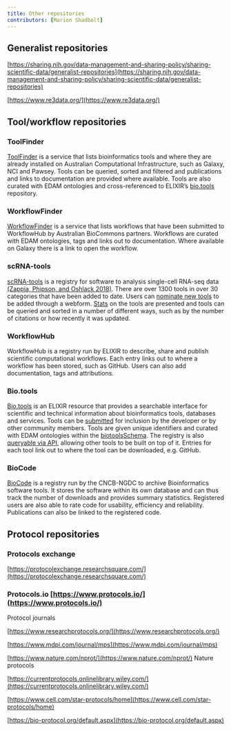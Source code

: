 ```yaml
---
title: Other repositories
contributors: [Marion Shadbolt]
---
```


## Generalist repositories

[https://sharing.nih.gov/data-management-and-sharing-policy/sharing-scientific-data/generalist-repositories](https://sharing.nih.gov/data-management-and-sharing-policy/sharing-scientific-data/generalist-repositories)

[https://www.re3data.org/](https://www.re3data.org/)

## Tool/workflow repositories


### ToolFinder

[ToolFinder](https://australianbiocommons.github.io/2_tools.html) is a service that lists bioinformatics tools and where they are already installed on Australian Computational Infrastructure, such as Galaxy, NCI and Pawsey. Tools can be queried, sorted and filtered and publications and links to documentation are provided where available. Tools are also curated with EDAM ontologies and cross-referenced to ELIXIR’s [bio.tools](https://bio.tools/) repository.


### WorkflowFinder

[WorkflowFinder](https://australianbiocommons.github.io/2_1_workflows.html) is a service that lists workflows that have been submitted to WorkflowHub by Australian BioCommons partners. Workflows are curated with EDAM ontologies, tags and links out to documentation. Where available on Galaxy there is a link to open the workflow.


### scRNA-tools

[scRNA-tools](https://www.scrna-tools.org/) is a registry for software to analysis single-cell RNA-seq data [(Zappia, Phipson, and Oshlack 2018)](https://www.zotero.org/google-docs/?v3UOD4). There are over 1300 tools in over 30 categories that have been added to date. Users can [nominate new tools](https://www.scrna-tools.org/submit) to be added through a webform. [Stats](https://www.scrna-tools.org/analysis) on the tools are presented and tools can be queried and sorted in a number of different ways, such as by the number of citations or how recently it was updated.


### WorkflowHub

WorkflowHub is a registry run by ELIXIR to describe, share and publish scientific computational workflows. Each entry links out to where a workflow has been stored, such as GitHub. Users can also add documentation, tags and attributions.


### Bio.tools

[Bio.tools](https://bio.tools/) is an ELIXIR resource that provides a searchable interface for scientific and technical information about bioinformatics tools, databases and services. Tools can be [submitted](https://biotools.readthedocs.io/en/latest/quickstart_guide.html) for inclusion by the developer or by other community members. Tools are given unique identifiers and curated with EDAM ontologies within the [biotoolsSchema](https://biotoolsschema.readthedocs.io/en/latest/). The registry is also [queryable via API](https://biotools.readthedocs.io/en/latest/api_usage_guide.html), allowing other tools to be built on top of it. Entries for each tool link out to where the tool can be downloaded, e.g. GitHub.


### BioCode

[BioCode](https://ngdc.cncb.ac.cn/biocode) is a registry run by the CNCB-NGDC to archive Bioinformatics software tools. It stores the software within its own database and can thus track the number of downloads and provides summary statistics. Registered users are also able to rate code for usability, efficiency and reliability. Publications can also be linked to the registered code.

## Protocol repositories

### Protocols exchange

[https://protocolexchange.researchsquare.com/](https://protocolexchange.researchsquare.com/)


### Protocols.io [https://www.protocols.io/](https://www.protocols.io/)

Protocol journals

[https://www.researchprotocols.org/](https://www.researchprotocols.org/)

[https://www.mdpi.com/journal/mps](https://www.mdpi.com/journal/mps)

[https://www.nature.com/nprot/](https://www.nature.com/nprot/) Nature protocols

[https://currentprotocols.onlinelibrary.wiley.com/](https://currentprotocols.onlinelibrary.wiley.com/)

[https://www.cell.com/star-protocols/home](https://www.cell.com/star-protocols/home)

[https://bio-protocol.org/default.aspx](https://bio-protocol.org/default.aspx)
